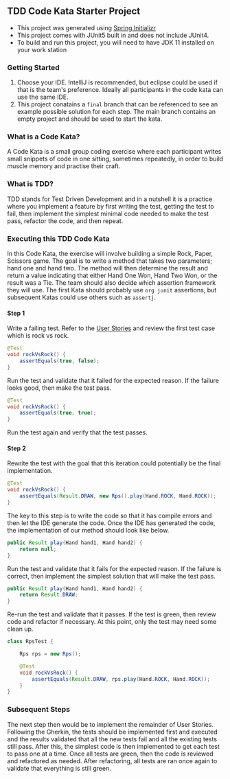 ## TDD Code Kata Starter Project

- This project was generated using [Spring Initializr](https://start.spring.io/)
- This project comes with JUnit5 built in and does not include JUnit4.
- To build and run this project, you will need to have JDK 11 installed on your work station

### Getting Started
1. Choose your IDE.  IntelliJ is recommended, but eclipse could be used if that is the team's preference.  Ideally all participants in the code kata can use the same IDE.
2. This project conatains a `final` branch that can be referenced to see an example possible solution for each step.  The main branch contains an empty project and should be used to start the kata.

### What is a Code Kata?
A Code Kata is a small group coding exercise where each participant writes small snippets of code in one sitting, sometimes repeatedly, in order to build muscle memory and practise their craft.

### What is TDD?
TDD stands for Test Driven Development and in a nutshell it is a practice where you implement a feature by first writing the test, getting the test to fail, then implement the simplest minimal code needed to make the test pass, refactor the code, and then repeat.

### Executing this TDD Code Kata
In this Code Kata, the exercise will involve building a simple Rock, Paper, Scissors game.  The goal is to write a method that takes two parameters; hand one and hand two.  The method will then determine the result and return a value indicating that either Hand One Won, Hand Two Won, or the result was a Tie. The team should also decide which assertion framework they will use.  The first Kata should probably use `org junit` assertions, but subsequent Katas could use others such as `assertj`.

#### Step 1
Write a failing test.  Refer to the [User Stories](STORIES.md) and review the first test case which is rock vs rock. 
```java
@Test
void rockVsRock() {
    assertEquals(true, false);
}
```

Run the test and validate that it failed for the expected reason.  If the failure looks good, then make the test pass.
```java
@Test
void rockVsRock() {
    assertEquals(true, true);
}
```
Run the test again and verify that the test passes.

#### Step 2
Rewrite the test with the goal that this iteration could potentially be the final implementation.
```java
@Test
void rockVsRock() {
    assertEquals(Result.DRAW, new Rps().play(Hand.ROCK, Hand.ROCK));
}
```

The key to this step is to write the code so that it has compile errors and then let the IDE generate the code. Once the IDE has generated the code, the implementation of our method should look like below.
```java
public Result play(Hand hand1, Hand hand2) {
    return null;
}
```

Run the test and validate that it fails for the expected reason.  If the failure is correct, then implement the simplest solution that will make the test pass.
```java
public Result play(Hand hand1, Hand hand2) {
    return Result.DRAW;
}
```

Re-run the test and validate that it passes. If the test is green, then review code and refactor if necessary.  At this point, only the test may need some clean up.
```java
class RpsTest {

    Rps rps = new Rps();

    @Test
    void rockVsRock() {
        assertEquals(Result.DRAW, rps.play(Hand.ROCK, Hand.ROCK));
    }
}
```

### Subsequent Steps
The next step then would be to implement the remainder of User Stories.  Following the Gherkin, the tests should be implemented first and executed and the results validated that all the new tests fail and all the existing tests still pass.  After this, the simplest code is then implemented to get each test to pass one at a time.  Once all tests are green, then the code is reviewed and refactored as needed.  After refactoring, all tests are ran once again to validate that everything is still green.
